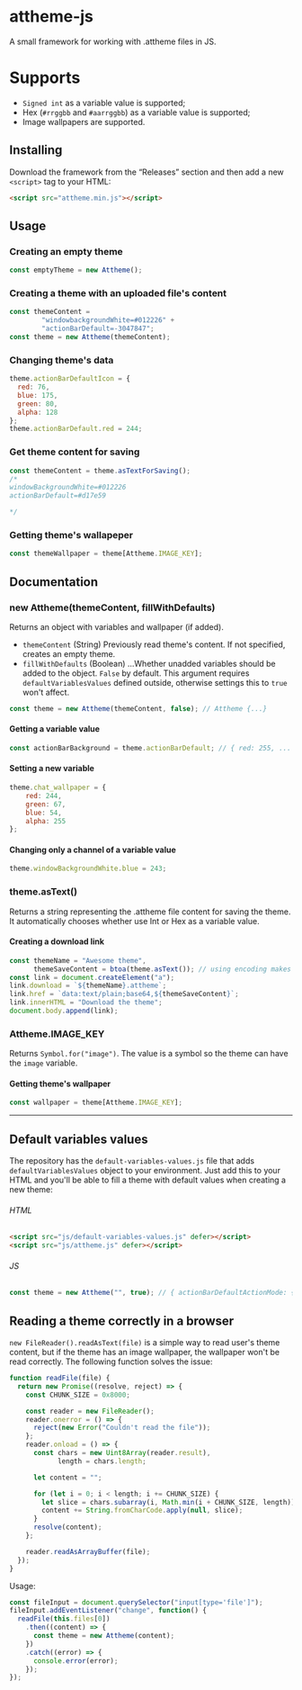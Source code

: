 # attheme-js
A small framework for working with .attheme files in JS.
# Supports
- `Signed int` as a variable value is supported;
- Hex (`#rrggbb` and `#aarrggbb`) as a variable value is supported;
- Image wallpapers are supported.

## Installing
Download the framework from the “Releases” section and then add a new `<script>` tag to your HTML:
```html
<script src="attheme.min.js"></script>
```
## Usage
### Creating an empty theme
```js
const emptyTheme = new Attheme();
```
### Creating a theme with an uploaded file's content
```js
const themeContent =
        "windowbackgroundWhite=#012226" +
        "actionBarDefault=-3047847";
const theme = new Attheme(themeContent);
```
### Changing theme's data
```js
theme.actionBarDefaultIcon = {
  red: 76,
  blue: 175,
  green: 80,
  alpha: 128
};
theme.actionBarDefault.red = 244;
```
### Get theme content for saving
```js
const themeContent = theme.asTextForSaving();
/*
windowBackgroundWhite=#012226
actionBarDefault=#d17e59

*/
```
### Getting theme's wallapeper
```js
const themeWallpaper = theme[Attheme.IMAGE_KEY];
```
## Documentation
### new Attheme(themeContent, fillWithDefaults)
Returns an object with variables and wallpaper (if added).
- `themeContent` (String)
   Previously read theme's content. If not specified, creates an empty theme.
- `fillWithDefaults` (Boolean)
...Whether unadded variables should be added to the object. `False` by default.
   This argument requires `defaultVariablesValues` defined outside, otherwise settings this to `true` won't affect.
```js
const theme = new Attheme(themeContent, false); // Attheme {...}
```
#### Getting a variable value
```js
const actionBarBackground = theme.actionBarDefault; // { red: 255, ... }
```
#### Setting a new variable
```js
theme.chat_wallpaper = {
    red: 244,
    green: 67,
    blue: 54,
    alpha: 255
};
```
#### Changing only a channel of a variable value
```js
theme.windowBackgroundWhite.blue = 243;
```
### theme.asText()
Returns a string representing the .attheme file content for saving the theme. It automatically chooses whether use Int or Hex as a variable value.
#### Creating a download link
```js
const themeName = "Awesome theme",
      themeSaveContent = btoa(theme.asText()); // using encoding makes us sure the wallpaper will save correctly after downloading
const link = document.createElement("a");
link.download = `${themeName}.attheme`;
link.href = `data:text/plain;base64,${themeSaveContent}`;
link.innerHTML = "Download the theme";
document.body.append(link);
```
### Attheme.IMAGE_KEY
Returns `Symbol.for("image")`. The value is a symbol so the theme can have the `image` variable.
#### Getting theme's wallpaper
```js
const wallpaper = theme[Attheme.IMAGE_KEY];
```
---
## Default variables values
The repository has the `default-variables-values.js` file that adds `defaultVariablesValues` object to your environment. Just add this to your HTML and you'll be able to fill a theme with default values when creating a new theme:
###### HTML
```html
<script src="js/default-variables-values.js" defer></script>
<script src="js/attheme.js" defer></script>
```
###### JS
```js
const theme = new Attheme("", true); // { actionBarDefaultActionMode: {...}, ...}
```
## Reading a theme correctly in a browser
`new FileReader().readAsText(file)` is a simple way to read user's theme content, but if the theme has an image wallpaper, the wallpaper won't be read correctly. The following function solves the issue:
```js
function readFile(file) {
  return new Promise((resolve, reject) => {
    const CHUNK_SIZE = 0x8000;

    const reader = new FileReader();
    reader.onerror = () => {
      reject(new Error("Couldn't read the file"));
    };
    reader.onload = () => {
      const chars = new Uint8Array(reader.result),
            length = chars.length;

      let content = "";

      for (let i = 0; i < length; i += CHUNK_SIZE) {
        let slice = chars.subarray(i, Math.min(i + CHUNK_SIZE, length));
        content += String.fromCharCode.apply(null, slice);
      }
      resolve(content);
    };

    reader.readAsArrayBuffer(file);
  });
}
```
Usage:
```js
const fileInput = document.querySelector("input[type='file']");
fileInput.addEventListener("change", function() {
  readFile(this.files[0])
    .then((content) => {
      const theme = new Attheme(content);
    })
    .catch((error) => {
      console.error(error);
    });
});
```